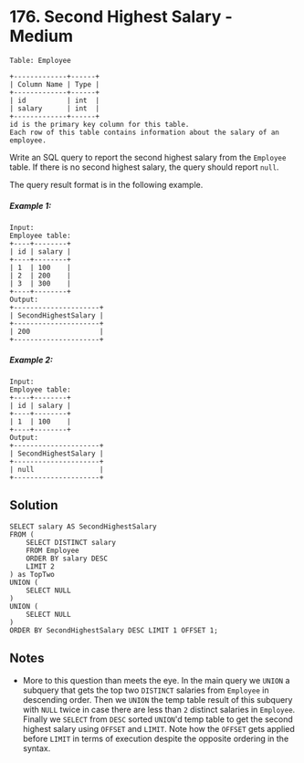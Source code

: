 # 176. Second Highest Salary - Medium

```
Table: Employee

+-------------+------+
| Column Name | Type |
+-------------+------+
| id          | int  |
| salary      | int  |
+-------------+------+
id is the primary key column for this table.
Each row of this table contains information about the salary of an employee.
```

Write an SQL query to report the second highest salary from the `Employee` table. If there is no second highest salary, the query should report `null`.

The query result format is in the following example.

##### Example 1:

```
Input: 
Employee table:
+----+--------+
| id | salary |
+----+--------+
| 1  | 100    |
| 2  | 200    |
| 3  | 300    |
+----+--------+
Output: 
+---------------------+
| SecondHighestSalary |
+---------------------+
| 200                 |
+---------------------+
```

##### Example 2:

```
Input: 
Employee table:
+----+--------+
| id | salary |
+----+--------+
| 1  | 100    |
+----+--------+
Output: 
+---------------------+
| SecondHighestSalary |
+---------------------+
| null                |
+---------------------+
```

## Solution

```
SELECT salary AS SecondHighestSalary
FROM (
    SELECT DISTINCT salary
    FROM Employee
    ORDER BY salary DESC
    LIMIT 2
) as TopTwo 
UNION (
    SELECT NULL
)
UNION (
    SELECT NULL
)
ORDER BY SecondHighestSalary DESC LIMIT 1 OFFSET 1;
```

## Notes
- More to this question than meets the eye. In the main query we `UNION` a subquery that gets the top two `DISTINCT` salaries from `Employee` in descending order. Then we `UNION` the temp table result of this subquery with `NULL` twice in case there are less than `2` distinct salaries in `Employee`. Finally we `SELECT` from `DESC` sorted `UNION`'d temp table to get the second highest salary using `OFFSET` and `LIMIT`. Note how the `OFFSET` gets applied before `LIMIT` in terms of execution despite the opposite ordering in the syntax.